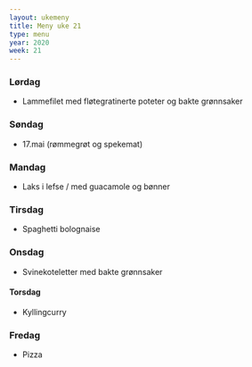 ```yaml
---
layout: ukemeny
title: Meny uke 21
type: menu
year: 2020
week: 21
---
```


### Lørdag

- Lammefilet med fløtegratinerte poteter og bakte grønnsaker

### Søndag

- 17.mai (rømmegrøt og spekemat)

### Mandag

- Laks i lefse / med guacamole og bønner

### Tirsdag

- Spaghetti bolognaise

### Onsdag

- Svinekoteletter med bakte grønnsaker

#### Torsdag

- Kyllingcurry

### Fredag

- Pizza
